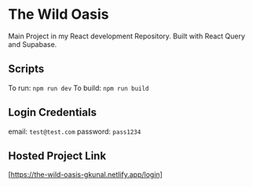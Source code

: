 # The Wild Oasis

Main Project in my React development Repository. Built with React Query and Supabase.

## Scripts
To run: `npm run dev`
To build: `npm run build`

## Login Credentials
email: `test@test.com`
password: `pass1234`

## Hosted Project Link
[https://the-wild-oasis-gkunal.netlify.app/login]
